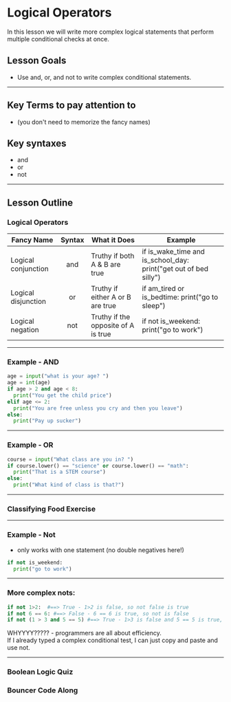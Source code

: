 # Logical Operators
In this lesson we will write more complex logical statements that perform multiple conditional checks at once.
## Lesson Goals
- Use and, or, and not to write complex conditional statements.


----

## Key Terms to pay attention to
- (you don't need to memorize the fancy names)

## Key syntaxes
- and
- or
- not


----

## Lesson Outline
### Logical Operators

| Fancy Name          | Syntax | What it Does                        | Example                                                             |
|----------------------------|:--------:|-------------------------------------------------|--------------------------------------------------------------------------------------------|
| Logical conjunction |   and  | Truthy if both A & B are true       | if is_wake_time and is_school_day:    print("get out of bed silly") |
| Logical disjunction |   or   | Truthy if either A or B are true    | if am_tired or is_bedtime:    print("go to sleep")                  |
| Logical negation    |   not  | Truthy if the opposite of A is true | if not is_weekend:    print("go to work")                           |


----

### Example - AND
```python
age = input("what is your age? ")
age = int(age)
if age > 2 and age < 8:
  print("You get the child price")
elif age <= 2:
  print("You are free unless you cry and then you leave")
else:
  print("Pay up sucker")
```


----

### Example - OR
```python
course = input("What class are you in? ")
if course.lower() == "science" or course.lower() == "math":
  print("That is a STEM course")
else:
  print("What kind of class is that?")
```


----

### Classifying Food Exercise


----

### Example - Not
- only works with one statement (no double negatives here!)

```python
if not is_weekend:
  print("go to work")
```


-----

### More complex nots:
```python
if not 1>2:  #==> True - 1>2 is false, so not false is true
if not 6 == 6: #==> False - 6 == 6 is true, so not is false
if not (1 > 3 and 5 == 5) #==> True - 1>3 is false and 5 == 5 is true, so that's false, opposite of false is true
```
WHYYYY?????  - programmers are all about efficiency.  
If I already typed a complex conditional test, I can just copy and paste and use not.


-----

### Boolean Logic Quiz


### Bouncer Code Along